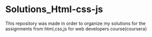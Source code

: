 # Solutions_Html-css-js
This repository was made in order to organize my solutions for the assignments from html,css,js for web developers course(coursera)
